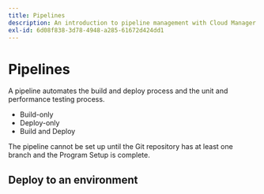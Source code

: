 ```yaml
---
title: Pipelines
description: An introduction to pipeline management with Cloud Manager UI for Magento.
exl-id: 6d08f838-3d78-4948-a285-61672d424dd1
---
```

# Pipelines

A pipeline automates the build and deploy process and the unit and performance testing process.

-  Build-only
-  Deploy-only
-  Build and Deploy

The pipeline cannot be set up until the Git repository has at least one branch and the Program Setup is complete.

## Deploy to an environment
